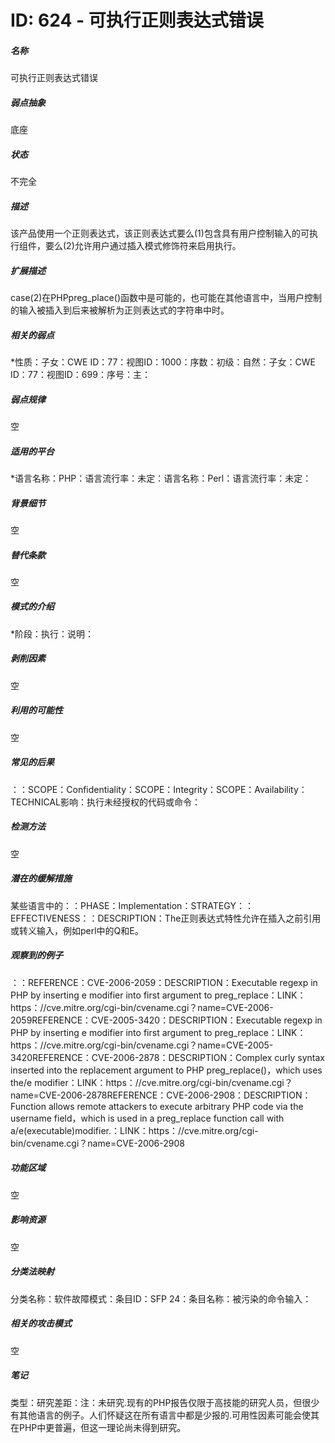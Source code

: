 # ID: 624 - 可执行正则表达式错误
<h5>名称</h5>可执行正则表达式错误
<h5>弱点抽象</h5>底座
<h5>状态</h5>不完全
<h5>描述</h5>该产品使用一个正则表达式，该正则表达式要么(1)包含具有用户控制输入的可执行组件，要么(2)允许用户通过插入模式修饰符来启用执行。
<h5>扩展描述</h5>case(2)在PHPpreg_place()函数中是可能的，也可能在其他语言中，当用户控制的输入被插入到后来被解析为正则表达式的字符串中时。
<h5>相关的弱点</h5>*性质：子女：CWE ID：77：视图ID：1000：序数：初级：自然：子女：CWE ID：77：视图ID：699：序号：主：
<h5>弱点规律</h5>空
<h5>适用的平台</h5>*语言名称：PHP：语言流行率：未定：语言名称：Perl：语言流行率：未定：
<h5>背景细节</h5>空
<h5>替代条款</h5>空
<h5>模式的介绍</h5>*阶段：执行：说明：
<h5>剥削因素</h5>空
<h5>利用的可能性</h5>空
<h5>常见的后果</h5>：：SCOPE：Confidentiality：SCOPE：Integrity：SCOPE：Availability：TECHNICAL影响：执行未经授权的代码或命令：
<h5>检测方法</h5>空
<h5>潜在的缓解措施</h5>某些语言中的：：PHASE：Implementation：STRATEGY：：EFFECTIVENESS：：DESCRIPTION：The正则表达式特性允许在插入之前引用或转义输入，例如perl中的Q和E。
<h5>观察到的例子</h5>：：REFERENCE：CVE-2006-2059：DESCRIPTION：Executable regexp in PHP by inserting e modifier into first argument to preg_replace：LINK：https：//cve.mitre.org/cgi-bin/cvename.cgi？name=CVE-2006-2059REFERENCE：CVE-2005-3420：DESCRIPTION：Executable regexp in PHP by inserting e modifier into first argument to preg_replace：LINK：https：//cve.mitre.org/cgi-bin/cvename.cgi？name=CVE-2005-3420REFERENCE：CVE-2006-2878：DESCRIPTION：Complex curly syntax inserted into the replacement argument to PHP preg_replace()，which uses the/e modifier：LINK：https：//cve.mitre.org/cgi-bin/cvename.cgi？name=CVE-2006-2878REFERENCE：CVE-2006-2908：DESCRIPTION：Function allows remote attackers to execute arbitrary PHP code via the username field，which is used in a preg_replace function call with a/e(executable)modifier.：LINK：https：//cve.mitre.org/cgi-bin/cvename.cgi？name=CVE-2006-2908
<h5>功能区域</h5>空
<h5>影响资源</h5>空
<h5>分类法映射</h5>分类名称：软件故障模式：条目ID：SFP 24：条目名称：被污染的命令输入：
<h5>相关的攻击模式</h5>空
<h5>笔记</h5>类型：研究差距：注：未研究.现有的PHP报告仅限于高技能的研究人员，但很少有其他语言的例子。人们怀疑这在所有语言中都是少报的.可用性因素可能会使其在PHP中更普遍，但这一理论尚未得到研究。

